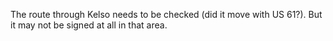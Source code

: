 The route through Kelso needs to be checked (did it move with US 61?). But it may not be signed at all in that area.
